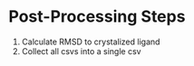 # Post-Processing Steps

1. Calculate RMSD to crystalized ligand
2. Collect all csvs into a single csv